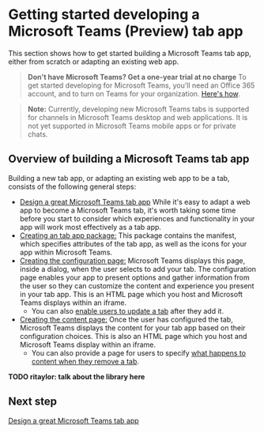 ﻿# Getting started developing a Microsoft Teams (Preview) tab app

This section shows how to get started building a Microsoft Teams tab app, either from scratch or adapting an existing web app.

> **Don't have Microsoft Teams? Get a one-year trial at no charge** To get started developing for Microsoft Teams, you'll need an Office 365 account, and to turn on Teams for your organization. [Here's how](setup.md).

>**Note:** Currently, developing new Microsoft Teams tabs is supported for channels in Microsoft Teams desktop and web applications. It is not yet supported in Microsoft Teams mobile apps or for private chats.

## Overview of building a Microsoft Teams tab app

Building a new tab app, or adapting an existing web app to be a tab, consists of the following general steps:

*  [Design a great Microsoft Teams tab app](design.md) While it's easy to adapt a web app to become a Microsoft Teams tab, it's worth taking some time before you start to consider which experiences and functionality in your app will work most effectively as a tab app. 
*  [Creating an tab app package:](createtabpackage.md) This package contains the manifest, which specifies attributes of the tab app, as well as the icons for your app within Microsoft Teams.
*  [Creating the configuration page:](createtabconfigui.md) Microsoft Teams displays this page, inside a dialog, when the user selects to add your tab. The configuration page enables your app to present options and gather information from the user so they can customize the content and experience you present in your tab app. This is an HTML page which you host and Microsoft Teams displays within an iframe.
	*  You can also [enable users to update a tab](updateremovetab.md#updating-an-existing-tab-instance) after they add it. 
*  [Creating the content page:](createtabcontent.md) Once the user has configured the tab, Microsoft Teams displays the content for your tab app based on their configuration choices. This is also an HTML page which you host and Microsoft Teams display within an iframe.
	* You can also provide a page for users to specify [what happens to content when they remove a tab](updateremovetab.md#removing-a-tab).

**TODO ritaylor: talk about the library here**

## Next step

[Design a great Microsoft Teams tab app](design.md)